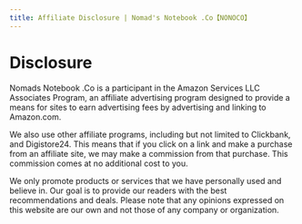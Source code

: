 ```yaml
---
title: Affiliate Disclosure | Nomad's Notebook .Co【NONOCO】
---
```


# Disclosure

Nomads Notebook .Co is a participant in the Amazon Services LLC Associates Program, an affiliate advertising program designed to provide a means for sites to earn advertising fees by advertising and linking to Amazon.com.

We also use other affiliate programs, including but not limited to Clickbank, and Digistore24. This means that if you click on a link and make a purchase from an affiliate site, we may make a commission from that purchase. This commission comes at no additional cost to you.

We only promote products or services that we have personally used and believe in. Our goal is to provide our readers with the best recommendations and deals. Please note that any opinions expressed on this website are our own and not those of any company or organization.

